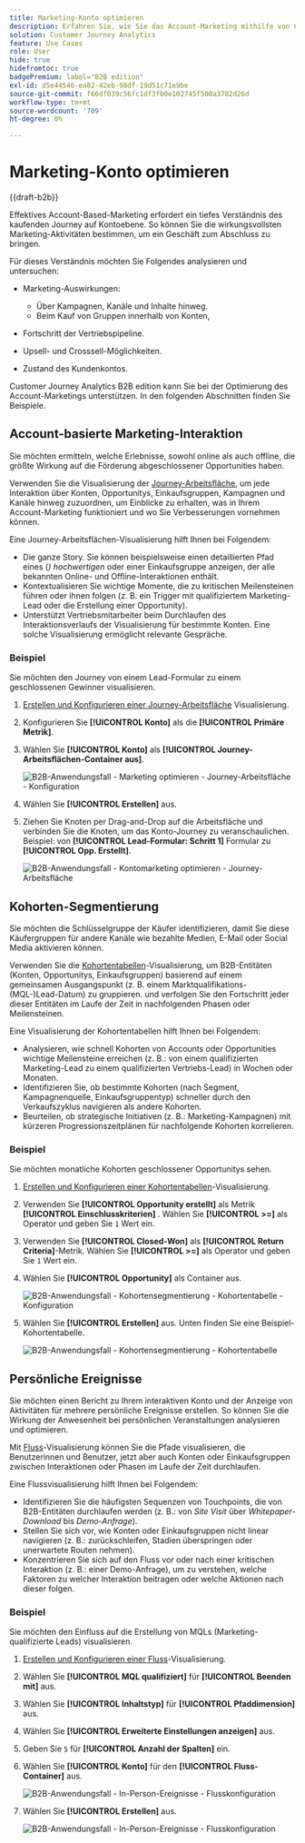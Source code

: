 ```yaml
---
title: Marketing-Konto optimieren
description: Erfahren Sie, wie Sie das Account-Marketing mithilfe von Customer Journey Analytics B2B edition optimieren können.
solution: Customer Journey Analytics
feature: Use Cases
role: User
hide: true
hidefromtoc: true
badgePremium: label="B2B edition"
exl-id: d5e44546-ea82-42eb-98df-19d51c71e9be
source-git-commit: f66df039c56fc1df3fb0e102745f500a3782d26d
workflow-type: tm+mt
source-wordcount: '709'
ht-degree: 0%

---
```


# Marketing-Konto optimieren

{{draft-b2b}}

Effektives Account-Based-Marketing erfordert ein tiefes Verständnis des kaufenden Journey auf Kontoebene. So können Sie die wirkungsvollsten Marketing-Aktivitäten bestimmen, um ein Geschäft zum Abschluss zu bringen.

Für dieses Verständnis möchten Sie Folgendes analysieren und untersuchen:

* Marketing-Auswirkungen:

   * Über Kampagnen, Kanäle und Inhalte hinweg.
   * Beim Kauf von Gruppen innerhalb von Konten,

* Fortschritt der Vertriebspipeline.
* Upsell- und Crosssell-Möglichkeiten.
* Zustand des Kundenkontos.


Customer Journey Analytics B2B edition kann Sie bei der Optimierung des Account-Marketings unterstützen. In den folgenden Abschnitten finden Sie Beispiele.


## Account-basierte Marketing-Interaktion

Sie möchten ermitteln, welche Erlebnisse, sowohl online als auch offline, die größte Wirkung auf die Förderung abgeschlossener Opportunities haben.

Verwenden Sie die Visualisierung der [Journey-Arbeitsfläche](/help/analysis-workspace/visualizations/journey-canvas/journey-canvas.md), um jede Interaktion über Konten, Opportunitys, Einkaufsgruppen, Kampagnen und Kanäle hinweg zuzuordnen, um Einblicke zu erhalten, was in Ihrem Account-Marketing funktioniert und wo Sie Verbesserungen vornehmen können.

Eine Journey-Arbeitsflächen-Visualisierung hilft Ihnen bei Folgendem:

* Die ganze Story. Sie können beispielsweise einen detaillierten Pfad eines (*) hochwertigen* oder einer Einkaufsgruppe anzeigen, der alle bekannten Online- und Offline-Interaktionen enthält.
* Kontextualisieren Sie wichtige Momente, die zu kritischen Meilensteinen führen oder ihnen folgen (z. B. ein Trigger mit qualifiziertem Marketing-Lead oder die Erstellung einer Opportunity).
* Unterstützt Vertriebsmitarbeiter beim Durchlaufen des Interaktionsverlaufs der Visualisierung für bestimmte Konten. Eine solche Visualisierung ermöglicht relevante Gespräche.

### Beispiel

Sie möchten den Journey von einem Lead-Formular zu einem geschlossenen Gewinner visualisieren.

1. [Erstellen und Konfigurieren einer Journey-Arbeitsfläche](/help/analysis-workspace/visualizations/journey-canvas/configure-journey-canvas.md) Visualisierung.
1. Konfigurieren Sie **[!UICONTROL Konto]** als die **[!UICONTROL Primäre Metrik]**.
1. Wählen Sie **[!UICONTROL Konto]** als **[!UICONTROL Journey-Arbeitsflächen-Container aus]**.

   ![B2B-Anwendungsfall - Marketing optimieren - Journey-Arbeitsfläche - Konfiguration](assets/b2b-uc-optimize-marketing-journey-canvas-config.png)

1. Wählen Sie **[!UICONTROL Erstellen]** aus.
1. Ziehen Sie Knoten per Drag-and-Drop auf die Arbeitsfläche und verbinden Sie die Knoten, um das Konto-Journey zu veranschaulichen. Beispiel: von **[!UICONTROL Lead-Formular: Schritt 1]** Formular zu **[!UICONTROL Opp. Erstellt]**.

   ![B2B-Anwendungsfall - Kontomarketing optimieren - Journey-Arbeitsfläche](assets/b2b-uc-optimize-marketing-journey-canvas.png)


## Kohorten-Segmentierung

Sie möchten die Schlüsselgruppe der Käufer identifizieren, damit Sie diese Käufergruppen für andere Kanäle wie bezahlte Medien, E-Mail oder Social Media aktivieren können.

Verwenden Sie die [Kohortentabellen](/help/analysis-workspace/visualizations/cohort-table/cohort-analysis.md)-Visualisierung, um B2B-Entitäten (Konten, Opportunitys, Einkaufsgruppen) basierend auf einem gemeinsamen Ausgangspunkt (z. B. einem Marktqualifikations-(MQL-)Lead-Datum) zu gruppieren. und verfolgen Sie den Fortschritt jeder dieser Entitäten im Laufe der Zeit in nachfolgenden Phasen oder Meilensteinen.

Eine Visualisierung der Kohortentabellen hilft Ihnen bei Folgendem:

* Analysieren, wie schnell Kohorten von Accounts oder Opportunities wichtige Meilensteine erreichen (z. B.: von einem qualifizierten Marketing-Lead zu einem qualifizierten Vertriebs-Lead) in Wochen oder Monaten.
* Identifizieren Sie, ob bestimmte Kohorten (nach Segment, Kampagnenquelle, Einkaufsgruppentyp) schneller durch den Verkaufszyklus navigieren als andere Kohorten.
* Beurteilen, ob strategische Initiativen (z. B.: Marketing-Kampagnen) mit kürzeren Progressionszeitplänen für nachfolgende Kohorten korrelieren.

### Beispiel

Sie möchten monatliche Kohorten geschlossener Opportunitys sehen.

1. [Erstellen und Konfigurieren einer Kohortentabellen](/help/analysis-workspace/visualizations/cohort-table/t-cohort.md)-Visualisierung.
1. Verwenden Sie **[!UICONTROL Opportunity erstellt]** als Metrik **[!UICONTROL Einschlusskriterien]** . Wählen Sie **[!UICONTROL >=]** als Operator und geben Sie `1` Wert ein.
1. Verwenden Sie **[!UICONTROL Closed-Won]** als **[!UICONTROL Return Criteria]**-Metrik. Wählen Sie **[!UICONTROL >=]** als Operator und geben Sie `1` Wert ein.
1. Wählen Sie **[!UICONTROL Opportunity]** als Container aus.

   ![B2B-Anwendungsfall - Kohortensegmentierung - Kohortentabelle - Konfiguration](assets/b2b-uc-optimize-marketing-cohort-table-config.png)

1. Wählen Sie **[!UICONTROL Erstellen]** aus. Unten finden Sie eine Beispiel-Kohortentabelle.

   ![B2B-Anwendungsfall - Kohortensegmentierung - Kohortentabelle](assets/b2b-uc-optimize-marketing-cohort-table.png)


## Persönliche Ereignisse

Sie möchten einen Bericht zu Ihrem interaktiven Konto und der Anzeige von Aktivitäten für mehrere persönliche Ereignisse erstellen. So können Sie die Wirkung der Anwesenheit bei persönlichen Veranstaltungen analysieren und optimieren.

Mit [Fluss](/help/analysis-workspace/visualizations/c-flow/flow.md)-Visualisierung können Sie die Pfade visualisieren, die Benutzerinnen und Benutzer, jetzt aber auch Konten oder Einkaufsgruppen zwischen Interaktionen oder Phasen im Laufe der Zeit durchlaufen.

Eine Flussvisualisierung hilft Ihnen bei Folgendem:

* Identifizieren Sie die häufigsten Sequenzen von Touchpoints, die von B2B-Entitäten durchlaufen werden (z. B.: von *Site Visit* über *Whitepaper-Download* bis *Demo-Anfrage*).
* Stellen Sie sich vor, wie Konten oder Einkaufsgruppen nicht linear navigieren (z. B.: zurückschleifen, Stadien überspringen oder unerwartete Routen nehmen).
* Konzentrieren Sie sich auf den Fluss vor oder nach einer kritischen Interaktion (z. B.: einer Demo-Anfrage), um zu verstehen, welche Faktoren zu welcher Interaktion beitragen oder welche Aktionen nach dieser folgen.

### Beispiel

Sie möchten den Einfluss auf die Erstellung von MQLs (Marketing-qualifizierte Leads) visualisieren.

1. [Erstellen und Konfigurieren einer Fluss](/help/analysis-workspace/visualizations/c-flow/create-flow.md)-Visualisierung.
1. Wählen Sie **[!UICONTROL MQL qualifiziert]** für **[!UICONTROL Beenden mit]** aus.
1. Wählen Sie **[!UICONTROL Inhaltstyp]** für **[!UICONTROL Pfaddimension]** aus.
1. Wählen Sie **[!UICONTROL Erweiterte Einstellungen anzeigen]** aus.
1. Geben Sie `5` für **[!UICONTROL Anzahl der Spalten]** ein.
1. Wählen Sie **[!UICONTROL Konto]** für den **[!UICONTROL Fluss-Container]** aus.

   ![B2B-Anwendungsfall - In-Person-Ereignisse - Flusskonfiguration](assets/b2b-uc-optimize-marketing-flow-config.png)

1. Wählen Sie **[!UICONTROL Erstellen]** aus.

   ![B2B-Anwendungsfall - In-Person-Ereignisse - Flusskonfiguration](assets/b2b-uc-optimize-marketing-flow.png)
